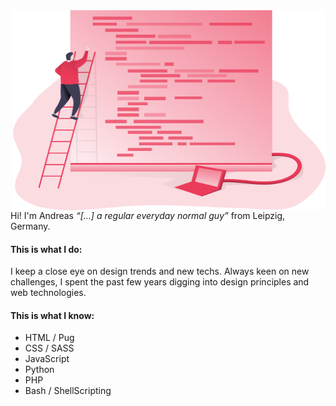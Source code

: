 <img align="right" alt="Code Dev" src="https://github.com/andreasgrafen/andreasgrafen/blob/master/images/code_development.svg" width="500" height="320" />

Hi! I'm Andreas _“[…] a regular everyday normal guy”_ from Leipzig, Germany.

#### This is what I do:
I keep a close eye on design trends and new techs. Always keen on new challenges, I spent the past few years digging into design principles and web technologies.

#### This is what I know:
* HTML / Pug
* CSS / SASS
* JavaScript
* Python
* PHP
* Bash / ShellScripting
